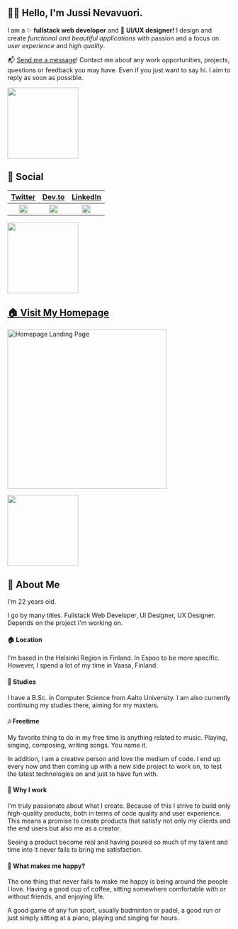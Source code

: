 ## 👋🏻 Hello, I'm Jussi Nevavuori.

I am a ✨ **fullstack web developer** and 🎨 **UI/UX designer!** I design and create _functional and beautiful applications_ with passion and a focus on _user experience_ and _high quality_.

📬 [Send me a message](https://jussinevavuori.com/contact/)! Contact me about any work opportunities, projects, questions or feedback you may have. Even if you just want to say hi. I aim to reply as soon as possible.

<img src="#" alt="" height="160">

## 📱 Social

[Twitter](https://twitter.com/jussinevavuori) | [Dev.to](https://dev.to/jussinevavuori) | [LinkedIn](https://www.linkedin.com/in/jussinevavuori/)
:------:|:------:|:--------:
[<img alt="Twitter logo" src="https://upload.wikimedia.org/wikipedia/commons/thumb/4/4f/Twitter-logo.svg/200px-Twitter-logo.svg.png" height="20" />](https://twitter.com/jussinevavuori) | [<img alt="DevTo logo" src="https://dev-to-uploads.s3.amazonaws.com/uploads/logos/resized_logo_UQww2soKuUsjaOGNB38o.png" height="20" />](https://dev.to/jussinevavuori) | [<img alt="LinkedIn logo" src="https://content.linkedin.com/content/dam/me/business/en-us/amp/brand-site/v2/bg/LI-Bug.svg.original.svg" height="20" />](https://www.linkedin.com/in/jussinevavuori/)

<img src="#" alt="" height="160">

## [🏠 Visit My Homepage](https://jussinevavuori.com/)

[<img width="360" alt="Homepage Landing Page" src="https://jussinevavuori.com/api/ogimage?path=/">](https://jussinevavuori.com/)

<img src="#" alt="" height="160">

## 💬 About Me

I'm 22 years old.

I go by many titles. Fullstack Web Developer, UI Designer, UX Designer. Depends on the project I'm working on.

#### 🏠 Location

I'm based in the Helsinki Region in Finland. In Espoo to be more specific. However, I spend a lot of my time in Vaasa, Finland.

#### 📖 Studies

I have a B.Sc. in Computer Science from Aalto University. I am also currently continuing my studies there, aiming for my masters.
#### 🎶 Freetime

My favorite thing to do in my free time is anything related to music. Playing, singing, composing, writing songs. You name it.

In addition, I am a creative person and love the medium of code. I end up every now and then coming up with a new side project to work on, to test the latest technologies on and just to have fun with.

#### 💼 Why I work

I'm truly passionate about what I create. Because of this I strive to build only high-quality products, both in terms of code quality and user experience. This means a promise to create products that satisfy not only my clients and the end users but also me as a creator.

Seeing a product become real and having poured so much of my talent and time into it never fails to bring me satisfaction.

#### 🤩 What makes me happy?

The one thing that never fails to make me happy is being around the people I love. Having a good cup of coffee, sitting somewhere comfortable with or without friends, and enjoying life.

A good game of any fun sport, usually badminton or padel, a good run or just simply sitting at a piano, playing and singing for hours.